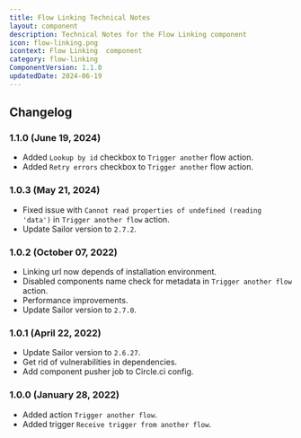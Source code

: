 ```yaml
---
title: Flow Linking Technical Notes
layout: component
description: Technical Notes for the Flow Linking component
icon: flow-linking.png
icontext: Flow Linking  component
category: flow-linking
ComponentVersion: 1.1.0
updatedDate: 2024-06-19
---
```


## Changelog

### 1.1.0 (June 19, 2024)
* Added `Lookup by id` checkbox to `Trigger another` flow action.
* Added `Retry errors` checkbox to `Trigger another` flow action.

### 1.0.3 (May 21, 2024)

* Fixed issue with `Cannot read properties of undefined (reading 'data')` in `Trigger another flow` action.
* Update Sailor version to `2.7.2`.

### 1.0.2 (October 07, 2022)

* Linking url now depends of installation environment.
* Disabled components name check for metadata in `Trigger another flow` action.
* Performance improvements.
* Update Sailor version to `2.7.0`.

### 1.0.1 (April 22, 2022)

* Update Sailor version to `2.6.27`.
* Get rid of vulnerabilities in dependencies.
* Add component pusher job to Circle.ci config.

### 1.0.0 (January 28, 2022)

 * Added action `Trigger another flow`.
 * Added trigger `Receive trigger from another flow`.
